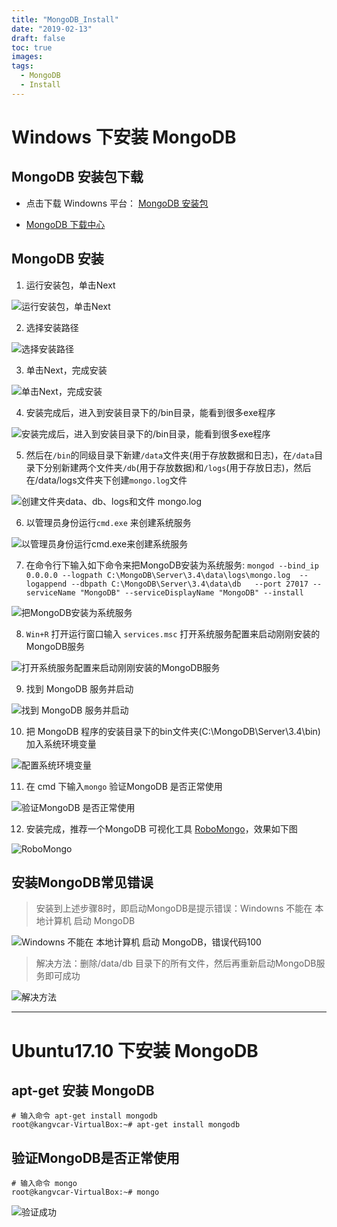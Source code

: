 ```yaml
---
title: "MongoDB_Install"
date: "2019-02-13"
draft: false
toc: true
images:
tags: 
  - MongoDB
  - Install
---
```


# Windows 下安装 MongoDB

## MongoDB 安装包下载

- 点击下载 Windowns 平台： [MongoDB 安装包](https://www.mongodb.com/dr/fastdl.mongodb.org/win32/mongodb-win32-x86_64-2008plus-ssl-3.4.10-signed.msi/download)

- [MongoDB 下载中心](https://www.mongodb.com/download-center#community)

## MongoDB 安装

1. 运行安装包，单击Next

![运行安装包，单击Next](http://upload-images.jianshu.io/upload_images/2640591-09f4501a53499175.jpg?imageMogr2/auto-orient/strip%7CimageView2/2/w/600)

2. 选择安装路径

![选择安装路径](http://upload-images.jianshu.io/upload_images/2640591-6d2fbad81b8682ea.jpg?imageMogr2/auto-orient/strip%7CimageView2/2/w/600)

3. 单击Next，完成安装

![单击Next，完成安装](http://upload-images.jianshu.io/upload_images/2640591-130c287bbc41dbcf.jpg?imageMogr2/auto-orient/strip%7CimageView2/2/w/600)

4. 安装完成后，进入到安装目录下的/bin目录，能看到很多exe程序

![安装完成后，进入到安装目录下的/bin目录，能看到很多exe程序](http://upload-images.jianshu.io/upload_images/2640591-b02ae4cf8b813ff6.jpg?imageMogr2/auto-orient/strip%7CimageView2/2/w/600)

5. 然后在`/bin`的同级目录下新建`/data`文件夹(用于存放数据和日志)，在`/data`目录下分别新建两个文件夹`/db`(用于存放数据)和`/logs`(用于存放日志)，然后在/data/logs文件夹下创建`mongo.log`文件

![创建文件夹data、db、logs和文件 mongo.log](http://upload-images.jianshu.io/upload_images/2640591-0ff7d273a21ebda0.jpg?imageMogr2/auto-orient/strip%7CimageView2/2/w/600)

6. 以管理员身份运行`cmd.exe` 来创建系统服务

![以管理员身份运行cmd.exe来创建系统服务](http://upload-images.jianshu.io/upload_images/2640591-abe8e803ca7dfaee.jpg?imageMogr2/auto-orient/strip%7CimageView2/2/w/600)

7. 在命令行下输入如下命令来把MongoDB安装为系统服务: `mongod --bind_ip 0.0.0.0 --logpath C:\MongoDB\Server\3.4\data\logs\mongo.log  --logappend --dbpath C:\MongoDB\Server\3.4\data\db   --port 27017 --serviceName "MongoDB" --serviceDisplayName "MongoDB" --install`

![把MongoDB安装为系统服务](http://upload-images.jianshu.io/upload_images/2640591-3967fbb13624994b.jpg?imageMogr2/auto-orient/strip%7CimageView2/2/w/600)

8. `Win+R` 打开运行窗口输入 `services.msc` 打开系统服务配置来启动刚刚安装的MongoDB服务

![打开系统服务配置来启动刚刚安装的MongoDB服务](http://upload-images.jianshu.io/upload_images/2640591-8caf94ab3a213f37.jpg?imageMogr2/auto-orient/strip%7CimageView2/2/w/600)

9. 找到 MongoDB 服务并启动

![找到 MongoDB 服务并启动](http://upload-images.jianshu.io/upload_images/2640591-21f24b63cb4e86a9.jpg?imageMogr2/auto-orient/strip%7CimageView2/2/w/600)

10. 把 MongoDB 程序的安装目录下的bin文件夹(C:\MongoDB\Server\3.4\bin)加入系统环境变量

![配置系统环境变量](http://upload-images.jianshu.io/upload_images/2640591-6b89731d901bf614.jpg?imageMogr2/auto-orient/strip%7CimageView2/2/w/600)

11. 在 cmd 下输入`mongo` 验证MongoDB 是否正常使用

![验证MongoDB 是否正常使用](http://upload-images.jianshu.io/upload_images/2640591-7e9ddf4476ff6f7a.jpg?imageMogr2/auto-orient/strip%7CimageView2/2/w/600)

12. 安装完成，推荐一个MongoDB 可视化工具  [RoboMongo](https://robomongo.org/download)，效果如下图

![RoboMongo](http://upload-images.jianshu.io/upload_images/2640591-58602be7dc9f5e21.jpg?imageMogr2/auto-orient/strip%7CimageView2/2/w/600)

## 安装MongoDB常见错误

> 安装到上述步骤8时，即启动MongoDB是提示错误：Windowns 不能在 本地计算机 启动 MongoDB

![Windowns 不能在 本地计算机 启动 MongoDB，错误代码100](http://upload-images.jianshu.io/upload_images/2640591-4543a1ac24e7b843.jpg?imageMogr2/auto-orient/strip%7CimageView2/2/w/600)

> 解决方法：删除/data/db 目录下的所有文件，然后再重新启动MongoDB服务即可成功

![解决方法](http://upload-images.jianshu.io/upload_images/2640591-25fded3dd9f2e6fa.jpg?imageMogr2/auto-orient/strip%7CimageView2/2/w/600)

---

# Ubuntu17.10 下安装 MongoDB

## apt-get 安装 MongoDB

```shell
# 输入命令 apt-get install mongodb
root@kangvcar-VirtualBox:~# apt-get install mongodb
```

## 验证MongoDB是否正常使用

```shell
# 输入命令 mongo
root@kangvcar-VirtualBox:~# mongo
```

![验证成功](http://upload-images.jianshu.io/upload_images/2640591-22402495f9545d0e.jpg?imageMogr2/auto-orient/strip%7CimageView2/2/w/600)